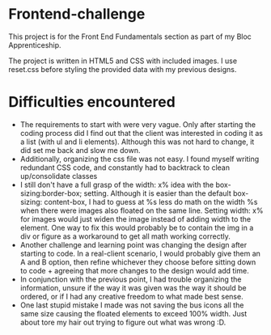 # Frontend-challenge
<p>This project is for the Front End Fundamentals section as part of my Bloc Apprenticeship.</p>
<p>The project is written in HTML5 and CSS with included images. I use reset.css before styling the provided data with my previous designs.</p>

# Difficulties encountered
<ul>
  <li>The requirements to start with were very vague. Only after starting the coding process did I find out that the client was interested in coding it as a list (with ul and li elements). Although this was not hard to change, it did set me back and slow me down.</li>
  <li>Additionally, organizing the css file was not easy. I found myself writing redundant CSS code, and constantly had to backtrack to clean up/consolidate classes</li>
  <li>I still don't have a full grasp of the width: x% idea with the box-sizing:border-box; setting. Although it is easier than the default box-sizing: content-box, I had to guess at %s less do math on the width %s when there were images also floated on the same line. Setting width: x% for images would just widen the image instead of adding width to the element. One way to fix this would probably be to contain the img in a div or figure as a workaround to get all math working correctly. </li>
  <li>Another challenge and learning point was changing the design after starting to code. In a real-client scenario, I would probably give them an A and B option, then refine whichever they choose before sitting down to code + agreeing that more changes to the design would add time.</li>
  <li>In conjunction with the previous point, I had trouble organizing the information, unsure if the way it was given was the way it should be ordered, or if I had any creative freedom to what made best sense.</li>
  <li>One last stupid mistake I made was not saving the bus icons all the same size causing the floated elements to exceed 100% width. Just about tore my hair out trying to figure out what was wrong :D.</li>
</ul>

